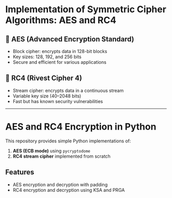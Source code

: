 # Implementation of Symmetric Cipher Algorithms: AES and RC4

## 🔐 AES (Advanced Encryption Standard)
- Block cipher: encrypts data in 128-bit blocks
- Key sizes: 128, 192, and 256 bits
- Secure and efficient for various applications

## 🔐 RC4 (Rivest Cipher 4)
- Stream cipher: encrypts data in a continuous stream
- Variable key size (40–2048 bits)
- Fast but has known security vulnerabilities

---

# AES and RC4 Encryption in Python

This repository provides simple Python implementations of:
1. **AES (ECB mode)** using `pycryptodome`
2. **RC4 stream cipher** implemented from scratch

## Features
- AES encryption and decryption with padding
- RC4 encryption and decryption using KSA and PRGA

